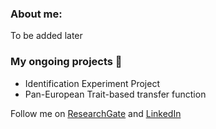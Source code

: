 ### About me:

To be added later

### My ongoing projects 🌱

- Identification Experiment Project
- Pan-European Trait-based transfer function

Follow me on [ResearchGate](https://www.researchgate.net/profile/Elizaveta-Ermolaeva-2) and [LinkedIn](https://www.linkedin.com/in/elizaveta-ermolaeva-8423261a5/)
